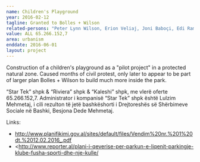 ```yaml
---
name: Children's Playground
year: 2016-02-12
tagline: Granted to Bolles + Wilson
related-persons: "Peter Lynn Wilson, Erion Veliaj, Joni Baboçi, Edi Rama"
value: ALL 65.266.152,7
area: urbanism
enddate: 2016-06-01
layout: project
---
```


Construction of a children's playground as a "pilot project" in a protected natural zone. Caused months of civil protest, only later to appear to be part of larger plan Bolles + Wilson to build much more inside the park.

“Star Tek” shpk & “Riviera” shpk  & “Kaleshi” shpk, me vlerë oferte 65.266.152,7. Administrator i kompanisë “Star Tek” shpk është Lulzim Mehmetaj, i cili rezulton të jetë bashkëshorti i Drejtoreshës së Shërbimeve Sociale në Bashki, Besjona Dede Mehmetaj.

Links:
* <http://www.planifikimi.gov.al/sites/default/files/Vendim%20nr.%201%20dt.%2012.02.2016_.pdf>
* <http://www.reporter.al/plani-i-qeverise-per-parkun-e-liqenit-parkingje-klube-fusha-sporti-dhe-nje-kulle/
